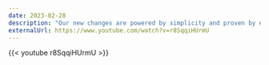 ```yaml
---
date: 2023-02-28
description: "Our new changes are powered by simplicity and proven by elegance, the "#Phonon message passing system" brings a new, enhanced and revamped approach to the protocol's core."
externalUrl: https://www.youtube.com/watch?v=r8SqqiHUrmU
---
```


{{< youtube r8SqqiHUrmU >}}
